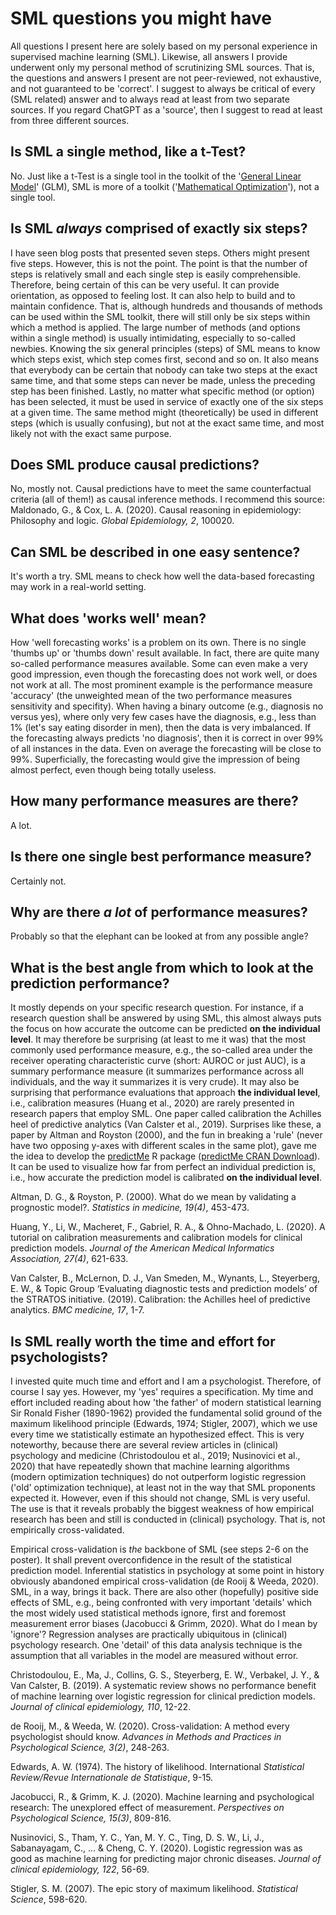 # SML questions you might have

All questions I present here are solely based on my personal experience in supervised machine learning (SML). Likewise, all answers I provide underwent only my personal method of scrutinizing SML sources. That is, the questions and answers I present are not peer-reviewed, not exhaustive, and not guaranteed to be 'correct'. I suggest to always be critical of every (SML related) answer and to always read at least from two separate sources. If you regard ChatGPT as a 'source', then I suggest to read at least from three different sources.

## Is SML a single method, like a t-Test?
No. Just like a t-Test is a single tool in the toolkit of the '[General Linear Model](https://sites.oxy.edu/lengyel/m150/textbook/stglm.html "GLM")' (GLM), SML is more of a toolkit ('[Mathematical Optimization](https://www.britannica.com/science/optimization "Mathematical Optimization")'), not a single tool.

## Is SML *always* comprised of exactly six steps?
I have seen blog posts that presented seven steps. Others might present five steps. However, this is not the point. The point is that the number of steps is relatively small and each single step is easily comprehensible. Therefore, being certain of this can be very useful. It can provide orientation, as opposed to feeling lost. It can also help to build and to maintain confidence. That is, although hundreds and thousands of methods can be used within the SML toolkit, there will still only be six steps within which a method is applied. The large number of methods (and options within a single method) is usually intimidating, especially to so-called newbies. Knowing the six general principles (steps) of SML means to know which steps exist, which step comes first, second and so on. It also means that everybody can be certain that nobody can take two steps at the exact same time, and that some steps can never be made, unless the preceding step has been finished. Lastly, no matter what specific method (or option) has been selected, it must be used in service of exactly one of the six steps at a given time. The same method might (theoretically) be used in different steps (which is usually confusing), but not at the exact same time, and most likely not with the exact same purpose.

## Does SML produce causal predictions?
No, mostly not. Causal predictions have to meet the same counterfactual criteria (all of them!) as causal inference methods. I recommend this source: 
Maldonado, G., & Cox, L. A. (2020). Causal reasoning in epidemiology: Philosophy and logic. *Global Epidemiology, 2*, 100020.

## Can SML be described in one easy sentence?
It's worth a try. SML means to check how well the data-based forecasting may work in a real-world setting.

## What does 'works well' mean?
How 'well forecasting works' is a problem on its own. There is no single 'thumbs up' or 'thumbs down' result available. In fact, there are quite many so-called performance measures available. Some can even make a very good impression, even though the forecasting does not work well, or does not work at all. The most prominent example is the performance measure 'accuracy' (the unweighted mean of the two performance measures sensitivity and specifity). When having a binary outcome (e.g., diagnosis no versus yes), where only very few cases have the diagnosis, e.g., less than 1% (let's say eating disorder in men), then the data is very imbalanced. If the forecasting always predicts 'no diagnosis', then it is correct in over 99% of all instances in the data. Even on average the forecasting will be close to 99%. Superficially, the forecasting would give the impression of being almost perfect, even though being totally useless.

## How many performance measures are there?
A lot.

## Is there one single best performance measure?
Certainly not.

## Why are there *a lot* of performance measures?
Probably so that the elephant can be looked at from any possible angle?

## What is the best angle from which to look at the prediction performance?
It mostly depends on your specific research question. For instance, if a research question shall be answered by using SML, this almost always puts the focus on how accurate the outcome can be predicted **on the individual level**. It may therefore be surprising (at least to me it was) that the most commonly used performance measure, e.g., the so-called area under the receiver operating characteristic curve (short: AUROC or just AUC), is a summary performance measure (it summarizes performance across all individuals, and the way it summarizes it is very crude). It may also be surprising that performance evaluations that approach **the individual level**, i.e., calibration measures (Huang et al., 2020) are rarely presented in research papers that employ SML. One paper called calibration the Achilles heel of predictive analytics (Van Calster et al., 2019). Surprises like these, a paper by Altman and Royston (2000), and the fun in breaking a 'rule' (never have two opposing y-axes with different scales in the same plot), gave me the idea to develop the [predictMe](https://cran.r-project.org/web/packages/predictMe/vignettes/predictMe.html "predictMe") R package ([predictMe CRAN Download](https://cran.r-project.org/web/packages/predictMe/index.html "predictMe")). It can be used to visualize how far from perfect an individual prediction is, i.e., how accurate the prediction model is calibrated **on the individual level**.

Altman, D. G., & Royston, P. (2000). What do we mean by validating a prognostic model?. *Statistics in medicine, 19(4)*, 453-473.

Huang, Y., Li, W., Macheret, F., Gabriel, R. A., & Ohno-Machado, L. (2020). A tutorial on calibration measurements and calibration models for clinical prediction models. *Journal of the American Medical Informatics Association, 27(4)*, 621-633.

Van Calster, B., McLernon, D. J., Van Smeden, M., Wynants, L., Steyerberg, E. W., & Topic Group ‘Evaluating diagnostic tests and prediction models’ of the STRATOS initiative. (2019). Calibration: the Achilles heel of predictive analytics. *BMC medicine, 17*, 1-7.

## Is SML really worth the time and effort for psychologists?
I invested quite much time and effort and I am a psychologist. Therefore, of course I say yes. However, my 'yes' requires a specification. My time and effort included reading about how 'the father' of modern statistical learning Sir Ronald Fisher (1890-1962) provided the fundamental solid ground of the maximum likelihood principle (Edwards, 1974; Stigler, 2007), which we use every time we statistically estimate an hypothesized effect. This is very noteworthy, because there are several review articles in (clinical) psychology and medicine (Christodoulou et al., 2019; Nusinovici et al., 2020) that have repeatedly shown that machine learning algorithms (modern optimization techniques) do not outperform logistic regression ('old' optimization technique), at least not in the way that SML proponents expected it. However, even if this should not change, SML is very useful. The use is that it reveals probably the biggest weakness of how empirical research has been and still is conducted in (clinical) psychology. That is, not empirically cross-validated.

Empirical cross-validation is *the* backbone of SML (see steps 2-6 on the poster). It shall prevent overconfidence in the result of the statistical prediction model. Inferential statistics in psychology at some point in history obviously abandoned empirical cross-validation (de Rooij & Weeda, 2020). SML, in a way, brings it back. There are also other (hopefully) positive side effects of SML, e.g., being confronted with very important 'details' which the most widely used statistical methods ignore, first and foremost measurement error biases (Jacobucci & Grimm, 2020). What do I mean by 'ignore'? Regression analyses are practically ubiquitous in (clinical) psychology research. One 'detail' of this data analysis technique is the assumption that all variables in the model are measured without error.

Christodoulou, E., Ma, J., Collins, G. S., Steyerberg, E. W., Verbakel, J. Y., & Van Calster, B. (2019). A systematic review shows no performance benefit of machine learning over logistic regression for clinical prediction models. *Journal of clinical epidemiology, 110*, 12-22.

de Rooij, M., & Weeda, W. (2020). Cross-validation: A method every psychologist should know. *Advances in Methods and Practices in Psychological Science, 3(2)*, 248-263.

Edwards, A. W. (1974). The history of likelihood. International *Statistical Review/Revue Internationale de Statistique*, 9-15.

Jacobucci, R., & Grimm, K. J. (2020). Machine learning and psychological research: The unexplored effect of measurement. *Perspectives on Psychological Science, 15(3)*, 809-816.

Nusinovici, S., Tham, Y. C., Yan, M. Y. C., Ting, D. S. W., Li, J., Sabanayagam, C., ... & Cheng, C. Y. (2020). Logistic regression was as good as machine learning for predicting major chronic diseases. *Journal of clinical epidemiology, 122*, 56-69.

Stigler, S. M. (2007). The epic story of maximum likelihood. *Statistical Science*, 598-620.
